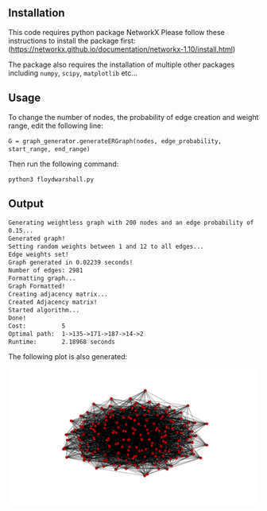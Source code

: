 Installation
-----------

This code requires python package NetworkX
Please follow these instructions to install the package first:
(https://networkx.github.io/documentation/networkx-1.10/install.html)


The package also requires the installation of multiple other packages including `numpy`, `scipy`, `matplotlib` etc...

Usage
-----

To change the number of nodes, the probability of edge creation and weight range, edit the following line:
```
G = graph_generator.generateERGraph(nodes, edge_probability, start_range, end_range)
```

Then run the following command:


```
python3 floydwarshall.py
```

Output
------

```
Generating weightless graph with 200 nodes and an edge probability of 0.15...
Generated graph!
Setting random weights between 1 and 12 to all edges...
Edge weights set!
Graph generated in 0.02239 seconds!
Number of edges: 2981
Formatting graph...
Graph Formatted!
Creating adjacency matrix...
Created Adjacency matrix!
Started algorithm...
Done!
Cost:          5
Optimal path:  1->135->171->187->14->2
Runtime:       2.18968 seconds
```

The following plot is also generated:

![alt text](https://raw.githubusercontent.com/GamerAlien/ECSE-414-G13/floydwarshall/example_graph.png)
